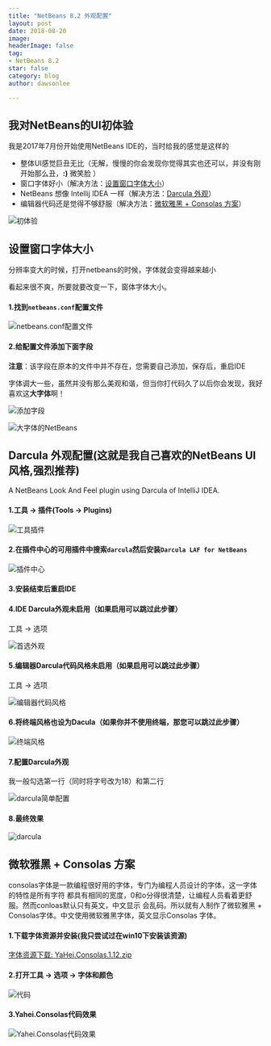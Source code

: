 ```yaml
---
title: "NetBeans 8.2 外观配置"
layout: post
date: 2018-08-20
image: 
headerImage: false
tag:
- NetBeans 8.2
star: false
category: blog
author: dawsonlee

---
```


  [1]:  /assets/posts/NetBeans8.2外观配置/初体验.PNG
  [2]:  /assets/posts/NetBeans8.2外观配置/找到netbeans.conf.PNG
  [3]:  /assets/posts/NetBeans8.2外观配置/添加字段.PNG
  [4]:  /assets/posts/NetBeans8.2外观配置/大字体的NetBeans.PNG
  [8]:  /assets/posts/NetBeans8.2外观配置/工具插件.png
  [9]:  /assets/posts/NetBeans8.2外观配置/插件中心.png
  [10]:  /assets/posts/NetBeans8.2外观配置/首选外观.png
  [11]:  /assets/posts/NetBeans8.2外观配置/编辑器代码风格.png
  [11-1]:  /assets/posts/NetBeans8.2外观配置/终端风格.png
  [12]:  /assets/posts/NetBeans8.2外观配置/darcula简单配置.png
  [13]:  /assets/posts/NetBeans8.2外观配置/darcula.png
  [14]:  /assets/posts/NetBeans8.2外观配置/YaHei.Consolas.1.12.zip
  [15]:  /assets/posts/NetBeans8.2外观配置/代码.png
  [16]:  /assets/posts/NetBeans8.2外观配置/Yahei.Consolas代码效果.png


## 我对NetBeans的UI初体验

我是2017年7月份开始使用NetBeans IDE的，当时给我的感觉是这样的

*  整体UI感觉巨丑无比（无解，慢慢的你会发现你觉得其实也还可以，并没有刚开始那么丑，**:)** 微笑脸 ）
*  窗口字体好小（解决方法：[设置窗口字体大小](#change_win_size)）
*  NetBeans 想像 Intellij IDEA 一样（解决方法：[Darcula 外观](#darcula)）
*  编辑器代码还是觉得不够舒服（解决方法：[微软雅黑 + Consolas 方案](#code_style)）

  ![初体验][1]




<a id="change_win_size"></a>
##  设置窗口字体大小

分辨率变大的时候，打开netbeans的时候，字体就会变得越来越小

看起来很不爽，所要就要改变一下，窗体字体大小。

#### 1.找到`netbeans.conf`配置文件

![netbeans.conf配置文件][2]

#### 2.给配置文件**添加**下面**字段**

**注意**：该字段在原本的文件中并不存在，您需要自己添加，保存后，重启IDE

字体调大一些，虽然并没有那么美观和谐，但当你打代码久了以后你会发现，我好喜欢这**大字体**啊！

![添加字段][3]

![大字体的NetBeans][4]





<a id="darcula"></a>
## Darcula 外观配置(这就是我自己喜欢的NetBeans UI风格,强烈推荐)

A NetBeans Look And Feel plugin using Darcula of IntelliJ IDEA.

#### 1.工具 -> 插件(Tools -> Plugins)

![工具插件][8] 

#### 2.在插件中心的可用插件中搜索`darcula`然后安装`Darcula LAF for NetBeans`

![插件中心][9] 

#### 3.安装结束后重启IDE
#### 4.IDE Darcula外观未启用（如果启用可以跳过此步骤）

工具 -> 选项

![首选外观][10]

#### 5.编辑器Darcula代码风格未启用（如果启用可以跳过此步骤）

工具 -> 选项

![编辑器代码风格][11]

#### 6.将终端风格也设为Dacula（如果你并不使用终端，那您可以跳过此步骤）

![终端风格][11-1]

#### 7.配置Darcula外观

我一般勾选第一行（同时将字号改为18）和第二行

![darcula简单配置][12]

#### 8.最终效果

![darcula][13]






<a id="code_style"></a>
##  微软雅黑 + Consolas 方案

consolas字体是一款编程很好用的字体，专门为编程人员设计的字体，这一字体的特性是所有字符
都具有相同的宽度，0和o分得很清楚，让编程人员看着更舒服。然而conloas默认只有英文，中文显示
会乱码。所以就有人制作了微软雅黑 + Consolas字体。中文使用微软雅黑字体，英文显示Consolas
字体。

#### 1.下载字体资源并安装(我只尝试过在win10下安装该资源)

[字体资源下载: YaHei.Consolas.1.12.zip][14]

#### 2.打开工具 -> 选项 -> 字体和颜色

![代码][15]    

#### 3.Yahei.Consolas代码效果

![Yahei.Consolas代码效果][16]